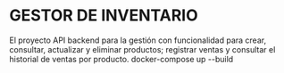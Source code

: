 # GESTOR DE INVENTARIO
El proyecto API backend para la gestión con funcionalidad para crear, consultar, actualizar y eliminar productos; registrar ventas y consultar el historial de ventas por producto.
docker-compose up --build

